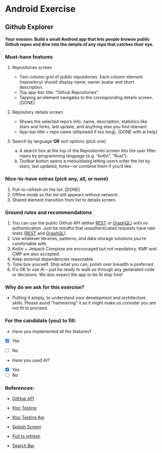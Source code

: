 # Android Exercise

## Github Explorer

#### Your mission: Build a small Android app that lets people browse public Github repos and dive into the details of any repo that catches their eye.

### Must-have features
1. Repositories screen
	- Two-column grid of public repositories. Each column element (repository) should display name, owner avatar and short description.
	- Top app-bar title: “Github Repositories”.
	- Tapping an element navigates to the corresponding details screen.
 	[DONE]
	
2. Repository details screen
	- Shows the selected repo’s info: name, description, statistics like stars and forks, last update, and anything else you find relevant.
	- App-bar title = repo name (ellipsised if too long).
	 [DONE with ai help]

3. Search by language **OR** sort options (pick one)
	<ol type="a">
	<li>A search box at the top of the Repositories screen lets the user filter repos by programming language (e.g. “kotlin”, “Rust”).</li>
	<li>Toolbar button opens a menu/dialog letting users order the list by stars, last updated, forks—or combine them if you’d like.</li>
	</ol>

### Nice-to-have extras (pick any, all, or none)
1. Pull-to-refresh on the list. [DONE]
2. Offline mode so the list still appears without network.
3. Shared element transition from list to details screen.

### Ground rules and recommendations
1. You can use the public Github API (either [REST](https://docs.github.com/en/rest?apiVersion=2022-11-28) or [GraphQL](https://docs.github.com/en/graphql)) with no authentication. Just be mindful that unauthenticated requests have rate limits ([REST](https://docs.github.com/en/rest/using-the-rest-api/rate-limits-for-the-rest-api?apiVersion=2022-11-28&versionId=free-pro-team%40latest&category=repos&subcategory=repos) and [GraphQL](https://docs.github.com/en/graphql/overview/rate-limits-and-node-limits-for-the-graphql-api?versionId=free-pro-team%40latest&productId=graphql)).
2. Use whatever libraries, patterns, and data-storage solutions you’re comfortable with. 
3. Kotlin + Jetpack Compose are encouraged but not mandatory. KMP and CMP are also accepted.
4. Keep external dependencies reasonable.
5. Time box yourself. Ship what you can; polish over breadth is preferred.
6. It's OK to use AI – just be ready to walk us through any generated code or decisions. We also expect the app to be AI slop free! 

### Why do we ask for this exercise?
- Putting it simply, to understand your development and architecture skills. Please avoid "hammering" it as it might make us consider you are not fit to proceed.


### For the candidate (you) to fill:

- Have you implemented all the features?
- [X] Yes
- [ ] No


- Have you used AI? 
- [X] Yes
- [ ] No

### References:
- [GitHub API]([https://docs.github.com/en/rest?apiVersion=2022-11-28](https://docs.github.com/en/rest/repos/repos?apiVersion=2022-11-28#list-repositories-for-a-user))

- [Ktor Testing](https://ktor.io/docs/client-testing.html)

- [Ktor Testing Api](https://akjaw.com/using-ktor-client-mock-engine-for-integration-and-ui-tests/)

- [Splash Screen](https://dev.to/elozino/getting-started-with-splash-screen-in-jetpack-compose-144l)

- [Pull to refresh](https://developer.android.com/develop/ui/compose/components/pull-to-refresh)

- [Search Bar](https://developer.android.com/develop/ui/compose/components/search-bar)

